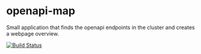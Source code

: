 # openapi-map
Small application that finds the openapi endpoints in the cluster and creates a webpage overview. 

[![Build Status](https://cloud.drone.io/api/badges/mejlholm/openapi-map/status.svg)](https://cloud.drone.io/mejlholm/openapi-map)
